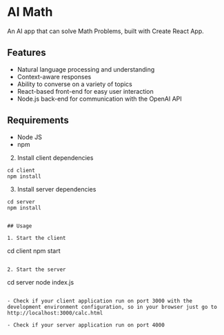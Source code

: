 # AI Math

An AI app that can solve Math Problems, built with Create React App.

## Features

- Natural language processing and understanding
- Context-aware responses
- Ability to converse on a variety of topics
- React-based front-end for easy user interaction
- Node.js back-end for communication with the OpenAI API

## Requirements

- Node JS
- npm

2. Install client dependencies

```
cd client
npm install
```

3. Install server dependencies

```
cd server
npm install
```

```

## Usage

1. Start the client

```

cd client
npm start

```

2. Start the server

```

cd server
node index.js

```

- Check if your client application run on port 3000 with the development environment configuration, so in your browser just go to http://localhost:3000/calc.html

- Check if your server application run on port 4000
```
